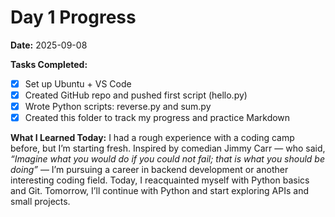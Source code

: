 # Day 1 Progress

**Date:** 2025-09-08

**Tasks Completed:**
- [x] Set up Ubuntu + VS Code
- [x] Created GitHub repo and pushed first script (hello.py)
- [x] Wrote Python scripts: reverse.py and sum.py
- [x] Created this folder to track my progress and practice Markdown

**What I Learned Today:**
I had a rough experience with a coding camp before, but I’m starting fresh. Inspired by comedian Jimmy Carr — who said, *“Imagine what you would do if you could not fail; that is what you should be doing”* — I’m pursuing a career in backend development or another interesting coding field. Today, I reacquainted myself with Python basics and Git. Tomorrow, I’ll continue with Python and start exploring APIs and small projects.
